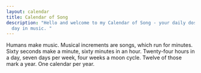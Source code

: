 ```yaml
---
layout: calendar
title: Calendar of Song
description: "Hello and welcome to my Calendar of Song - your daily dose of this
  day in music. "
---
```

Humans make music. Musical increments are songs, which run for minutes. Sixty seconds make a minute, sixty minutes in an hour. Twenty-four hours in a day, seven days per week, four weeks a moon cycle. Twelve of those mark a year. One calendar per year.
